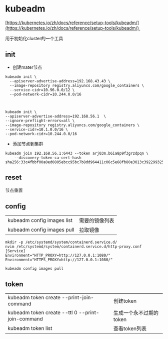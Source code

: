 # kubeadm

[https://kubernetes.io/zh/docs/reference/setup-tools/kubeadm/](https://kubernetes.io/zh/docs/reference/setup-tools/kubeadm/) 

用于初始化cluster的一个工具

## init

- 创建mater节点 
```shell
kubeadm init \
  --apiserver-advertise-address=192.168.43.43 \
  --image-repository registry.aliyuncs.com/google_containers \
  --service-cidr=10.96.0.0/12 \
  --pod-network-cidr=10.244.0.0/16



kubeadm init \
--apiserver-advertise-address=192.168.56.1  \
--ignore-preflight-errors=all \
--image-repository registry.aliyuncs.com/google_containers \
--service-cidr=10.1.0.0/16 \
--pod-network-cidr=10.244.0.0/16
```

- 添加节点到集群
```shell
kubeadm join 192.168.56.1:6443 --token arj03m.b6ia8p9f3grzdpqn \
	--discovery-token-ca-cert-hash sha256:33c4fbbf00a0ed0805ebcc95bc7b8dd964411c06c5e68fb80e3013c392299325
```


## reset

节点重置

## config

|   |   |
|---|---|
|kubeadm config images list|需要的镜像列表|
|kubeadm config images pull|拉取镜像|

```shell
mkdir -p /etc/systemd/system/containerd.service.d/
nvim /etc/systemd/system/containerd.service.d/http-proxy.conf
[Service]
Environment="HTTP_PROXY=http://127.0.0.1:1080/"
Environment="HTTPS_PROXY=http://127.0.0.1:1080/"

kubeadm config images pull
```


## token

|   |   |
|---|---|
|kubeadm token create --print-join-command|创建token|
|kubeadm token create --ttl 0 --print-join-command|生成一个永不过期的token|
|kubeadm token list|查看token列表|

